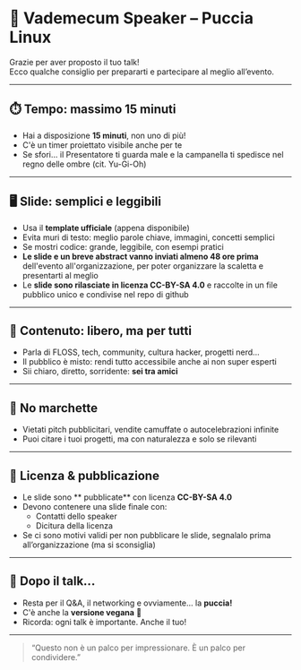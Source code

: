 # 🎤 Vademecum Speaker – Puccia Linux

Grazie per aver proposto il tuo talk!\
Ecco qualche consiglio per prepararti e partecipare al meglio all’evento.

---

## ⏱️ Tempo: massimo 15 minuti

- Hai a disposizione **15 minuti**, non uno di più!
- C'è un timer proiettato visibile anche per te
- Se sfori... il Presentatore ti guarda male e la campanella ti spedisce nel regno delle ombre (cit. Yu-Gi-Oh)

---

## 🖥️ Slide: semplici e leggibili

- Usa il **template ufficiale** (appena disponibile)
- Evita muri di testo: meglio parole chiave, immagini, concetti semplici
- Se mostri codice: grande, leggibile, con esempi pratici
- **Le slide e un breve abstract vanno inviati almeno 48 ore prima** dell'evento all'organizzazione, per poter organizzare la scaletta e presentarti al meglio
- Le **slide sono rilasciate in licenza CC-BY-SA 4.0** e raccolte in un file pubblico unico e condivise nel repo di github

---

## 🧠 Contenuto: libero, ma per tutti

- Parla di FLOSS, tech, community, cultura hacker, progetti nerd…
- Il pubblico è misto: rendi tutto accessibile anche ai non super esperti
- Sii chiaro, diretto, sorridente: **sei tra amici**

---

## 🚫 No marchette

- Vietati pitch pubblicitari, vendite camuffate o autocelebrazioni infinite
- Puoi citare i tuoi progetti, ma con naturalezza e solo se rilevanti

---

## 📄 Licenza & pubblicazione

- Le slide sono \*\* pubblicate\*\* con licenza **CC-BY-SA 4.0**
- Devono contenere una slide finale con:
  - Contatti dello speaker
  - Dicitura della licenza
- Se ci sono motivi validi per non pubblicare le slide, segnalalo prima all’organizzazione (ma si sconsiglia)

---

## 🥳 Dopo il talk...

- Resta per il Q&A, il networking e ovviamente… la **puccia!**
- C'è anche la **versione vegana** 🌱
- Ricorda: ogni talk è importante. Anche il tuo!

---

> “Questo non è un palco per impressionare. È un palco per condividere.”
